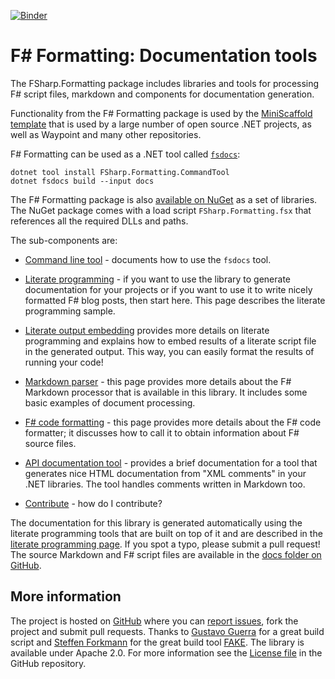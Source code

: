 ﻿[![Binder](https://mybinder.org/badge_logo.svg)](https://mybinder.org/v2/gh/fsprojects/FSharp.Formatting/gh-pages?filepath=index.ipynb)

F# Formatting: Documentation tools
==================================

The FSharp.Formatting package includes libraries and tools for processing F# script files, markdown and components
for documentation generation.

Functionality from the F# Formatting package is used by the [MiniScaffold template](https://github.com/TheAngryByrd/MiniScaffold/) 
that is used by a large number of open source .NET projects, as well as Waypoint and many other repositories.

F# Formatting can be used as a .NET tool called [`fsdocs`](commandline.html):

    dotnet tool install FSharp.Formatting.CommandTool
    dotnet fsdocs build --input docs 

The F# Formatting package is also [available on NuGet](https://nuget.org/packages/FSharp.Formatting) as a set of libraries. The NuGet package comes with a load script `FSharp.Formatting.fsx` that references all the required DLLs
and paths. 

The sub-components are:

 - [Command line tool](commandline.html) - documents how to use the `fsdocs` tool.
   
 - [Literate programming](literate.html) - if you want to use the library to generate documentation
   for your projects or if you want to use it to write nicely formatted F# blog posts, then
   start here. This page describes the literate programming sample. 
   
 - [Literate output embedding](evaluation.html) provides more details on literate programming and
   explains how to embed results of a literate script file in the generated output. This way,
   you can easily format the results of running your code!

 - [Markdown parser](markdown.html) - this page provides more details about the F# Markdown
   processor that is available in this library. It includes some basic examples of
   document processing.

 - [F# code formatting](codeformat.html) - this page provides more details about the F# code
   formatter; it discusses how to call it to obtain information about F# source files.

 - [API documentation tool](apidocs.html) - provides a brief documentation for a tool
   that generates nice HTML documentation from "XML comments" in your .NET libraries.
   The tool handles comments written in Markdown too. 

 - [Contribute](https://github.com/fsprojects/FSharp.Formatting/blob/master/CONTRIBUTING.md) - how do I contribute?

The documentation for this library is generated automatically using the literate programming 
tools that are built on top of it and are described in the [literate programming page](literate.html).
If you spot a typo, please submit a pull request! The source Markdown and F# script files are
available in the [docs folder on GitHub](https://github.com/fsprojects/FSharp.Formatting/tree/master/docs).

More information
----------------

The project is hosted on [GitHub](https://github.com/fsprojects/FSharp.Formatting) where you can 
[report issues](https://github.com/fsprojects/FSharp.Formatting/issues), fork the project and submit pull requests.
Thanks to [Gustavo Guerra](https://github.com/ovatsus) for a great build script and 
[Steffen Forkmann](https://github.com/forki) for the great build tool [FAKE](https://github.com/fsharp/FAKE).
The library is available under Apache 2.0. For more information see the 
[License file](https://github.com/fsprojects/FSharp.Formatting/blob/master/LICENSE.md) in the GitHub repository.
